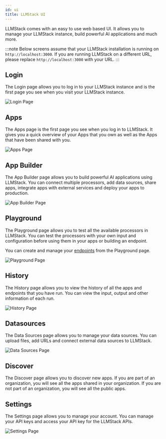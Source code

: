 ```yaml
---
id: ui
title: LLMStack UI
---
```


LLMStack comes with an easy to use web based UI. It allows you to manage your LLMStack instance, build powerful AI applications and much more.

:::note
Below screens assume that your LLMStack installation is running on `http://localhost:3000`. If you are running LLMStack on a different URL, please replace `http://localhost:3000` with your URL.
:::

## Login

The Login page allows you to log in to your LLMStack instance and is the first page you see when you visit your LLMStack instance.

![Login Page](/img/ui/llmstack-login.png)

## Apps

The Apps page is the first page you see when you log in to LLMStack. It gives you a quick overview of your Apps that you own as well as the Apps that have been shared with you.

![Apps Page](/img/ui/llmstack-home.png)

## App Builder

The App Builder page allows you to build powerful AI applications using LLMStack. You can connect multiple processors, add data sources, share apps, integrate apps with external services and deploy your apps to production.

![App Builder Page](/img/ui/llmstack-app-builder.png)

## Playground

The Playground page allows you to test all the available processors in LLMStack. You can test the processors with your own input and configuration before using them in your apps or building an endpoint.

You can create and manage your [endpoints](/docs/endpoints/introduction) from the Playground page.

![Playground Page](/img/ui/llmstack-playground.png)

## History

The History page allows you to view the history of all the apps and endpoints that you have run. You can view the input, output and other information of each run.

![History Page](/img/ui/llmstack-history.png)

## Datasources

The Data Sources page allows you to manage your data sources. You can upload files, add URLs and connect external data sources to LLMStack.

![Data Sources Page](/img/ui/llmstack-datasources.png)

## Discover

The Discover page allows you to discover new apps. If you are part of an organization, you will see all the apps shared in your organization. If you are not part of an organization, you will see all the public apps.

## Settings

The Settings page allows you to manage your account. You can manage your API keys and access your API key for the LLMStack APIs.

![Settings Page](/img/ui/llmstack-settings.png)
